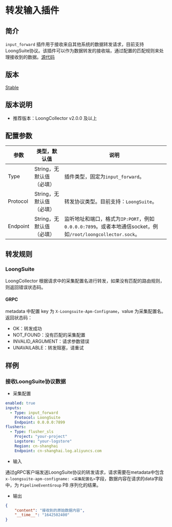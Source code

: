 # 转发输入插件

## 简介

`input_forward` 插件用于接收来自其他系统的数据转发请求，目前支持LoongSuite协议。该插件可以作为数据转发的接收端，通过配置的匹配规则来处理接收到的数据。[源代码](https://github.com/alibaba/loongcollector/blob/main/core/plugin/input/InputForward.h)

## 版本

[Stable](../../stability-level.md)

## 版本说明

* 推荐版本：LoongCollector v2.0.0 及以上

## 配置参数

| 参数 | 类型，默认值 | 说明 |
| - | - | - |
| Type | String，无默认值（必填） | 插件类型，固定为`input_forward`。 |
| Protocol | String，无默认值（必填） | 转发协议类型。目前支持：`LoongSuite`。 |
| Endpoint | String，无默认值（必填） | 监听地址和端口，格式为`IP:PORT`，例如`0.0.0.0:7899`。或者本地通信socket，例如`/root/loongcollector.sock`。 |

## 转发规则
### LoongSuite

LoongCollector 根据请求中的采集配置名进行转发，如果没有匹配的路由规则，则返回错误状态码。

#### GRPC
metadata 中配置 key 为 `X-Loongsuite-Apm-Configname`，value 为采集配置名。
返回状态码：
* OK：转发成功
* NOT_FOUND：没有匹配的采集配置
* INVALID_ARGUMENT：请求参数错误
* UNAVAILABLE：转发阻塞，请重试

## 样例

### 接收LoongSuite协议数据

* 采集配置

```yaml
enabled: true
inputs:
  - Type: input_forward
    Protocol: LoongSuite
    Endpoint: 0.0.0.0:7899
flushers:
  - Type: flusher_sls
    Project: "your-project"
    Logstore: "your-logstore"
    Region: cn-shanghai
    Endpoint: cn-shanghai.log.aliyuncs.com
```

* 输入

通过gRPC客户端发送LoongSuite协议的转发请求，请求需要在metadata中包含`x-loongsuite-apm-configname: <采集配置名>`字段，数据内容在请求的data字段中，为 `PipelineEventGroup` PB 序列化的结果。

* 输出

```json
{
    "content": "接收到的原始数据内容",
    "__time__": "1642502400"
}
```
